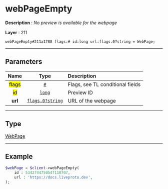 # webPageEmpty

**Description** : *No preview is available for the webpage*

**Layer** : 211

```tl
webPageEmpty#211a1788 flags:# id:long url:flags.0?string = WebPage;
```

---

## Parameters

| Name | Type | Description |
| :---: | :---: | :--- |
| <mark>flags</mark> | [`#`](type/#) | Flags, see TL conditional fields |
| <mark>id</mark> | [`long`](type/long) | Preview ID |
| **url** | [`flags.0?string`](type/string) | URL of the webpage |

---

## Type

[WebPage](type/WebPage)

---

## Example

```php
$webPage = $client->webPageEmpty(
	id : 5342744750547110707,
	url : 'https://docs.liveproto.dev',
);
```
